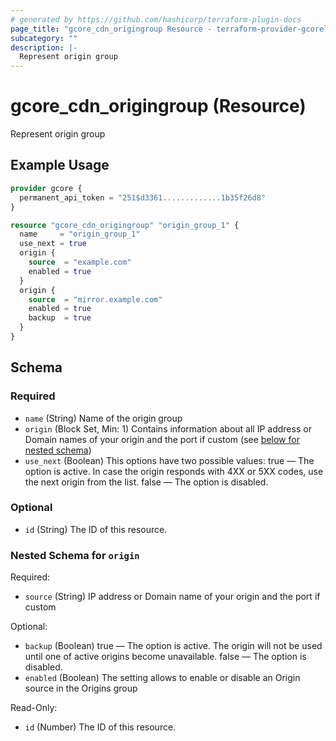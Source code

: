 ```yaml
---
# generated by https://github.com/hashicorp/terraform-plugin-docs
page_title: "gcore_cdn_origingroup Resource - terraform-provider-gcorelabs"
subcategory: ""
description: |-
  Represent origin group
---
```


# gcore_cdn_origingroup (Resource)

Represent origin group

## Example Usage

```terraform
provider gcore {
  permanent_api_token = "251$d3361.............1b35f26d8"
}

resource "gcore_cdn_origingroup" "origin_group_1" {
  name     = "origin_group_1"
  use_next = true
  origin {
    source  = "example.com"
    enabled = true
  }
  origin {
    source  = "mirror.example.com"
    enabled = true
    backup  = true
  }
}
```

<!-- schema generated by tfplugindocs -->
## Schema

### Required

- `name` (String) Name of the origin group
- `origin` (Block Set, Min: 1) Contains information about all IP address or Domain names of your origin and the port if custom (see [below for nested schema](#nestedblock--origin))
- `use_next` (Boolean) This options have two possible values: true — The option is active. In case the origin responds with 4XX or 5XX codes, use the next origin from the list. false — The option is disabled.

### Optional

- `id` (String) The ID of this resource.

<a id="nestedblock--origin"></a>
### Nested Schema for `origin`

Required:

- `source` (String) IP address or Domain name of your origin and the port if custom

Optional:

- `backup` (Boolean) true — The option is active. The origin will not be used until one of active origins become unavailable. false — The option is disabled.
- `enabled` (Boolean) The setting allows to enable or disable an Origin source in the Origins group

Read-Only:

- `id` (Number) The ID of this resource.


